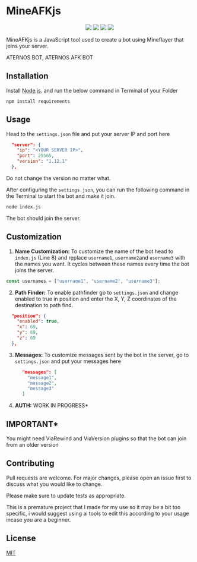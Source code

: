 # MineAFKjs
<p align="center"> 
    <img src="https://img.shields.io/github/issues/yashbos5620x/MineAFKjs">
    <img src="https://img.shields.io/github/forks/yashbos5620x/MineAFKjs">
    <img src="https://img.shields.io/github/stars/yashbos5620x/MineAFKjs">
    <img src="https://img.shields.io/github/license/yashbos5620x/MineAFKjs">


MineAFKjs is a JavaScript tool used to create a bot using Mineflayer that joins your server.

ATERNOS BOT, ATERNOS AFK BOT

## Installation

Install  [Node.js](https://nodejs.org/en). and run the below command in Terminal of your Folder
```
npm install requirements
```

## Usage

Head to the `settings.json` file and  put your server IP and port here

```json
  "server": {
    "ip": "<YOUR SERVER IP>", 
    "port": 25565,
    "version": "1.12.1"   
  },
```
Do not change the version no matter what.

After configuring the `settings.json`, you can run the following command in the Terminal to start the bot and make it join.

```bash
node index.js
```

The bot should join the server.

## Customization

1. **Name Customization:** 
To customize the name of the bot head to `index.js` (Line 8) and replace ``username1``, ``username2``and ``username3`` with the names you want. It cycles between these names every time the bot joins the server. 

```javascript
const usernames = ["username1", "username2", "username3"];
```
2. **Path Finder:** To enable pathfinder go to `settings.json` and change enabled to true in position and enter the X, Y, Z coordinates of the destination to path find.
```json
  "position": {
    "enabled": true,
    "x": 69,
    "y": 69,
    "z": 69
  },
```
3. **Messages:** To customize messages sent by the bot in the server, go to `settings.json` and put your messages here

```json
      "messages": [
        "message1",
        "message2",
        "message3"
      ]
```
4. **AUTH:** WORK IN PROGRESS*

## IMPORTANT*
You might need ViaRewind and ViaVersion plugins so that the bot can join from an older version

## Contributing

Pull requests are welcome. For major changes, please open an issue first
to discuss what you would like to change.

Please make sure to update tests as appropriate.

This is a premature project that I made for my use so it may be a bit too specific, i would suggest using ai tools to edit this according to your usage incase you are a beginner.

## License

[MIT](https://choosealicense.com/licenses/mit/)

